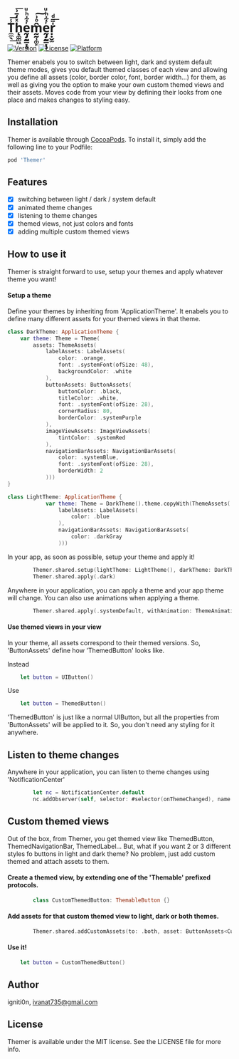 # T̼̼̖̾͟͞h̨͚͚͖ͯ̒̄͗͞ḛ̡̰̳͓̥ͬ͋ͪͧm̰̰̹͚̙̂ͦ͗͠ḛ̡̰̳͓̥ͬ͋ͪͧṛ̣̬̫̍͌ͩ͟

[![Version](https://img.shields.io/cocoapods/v/Themer.svg?style=flat)](https://cocoapods.org/pods/Themer)
[![License](https://img.shields.io/cocoapods/l/Themer.svg?style=flat)](https://cocoapods.org/pods/Themer)
[![Platform](https://img.shields.io/cocoapods/p/Themer.svg?style=flat)](https://cocoapods.org/pods/Themer)

Themer enabels you to switch between light, dark and system default theme modes, gives you default themed classes of each view and allowing you define all assets (color, border color, font, border width...) for them, as well as giving you the option to make your own custom themed views and their assets. Moves code from your view by defining their looks from one place and makes changes to styling easy.

## Installation

Themer is available through [CocoaPods](https://cocoapods.org). To install
it, simply add the following line to your Podfile:

```ruby
pod 'Themer'
```

## Features

- [x] switching between light / dark / system default
- [x] animated theme changes
- [x] listening to theme changes
- [x] themed views, not just colors and fonts
- [x] adding multiple custom themed views

## How to use it

Themer is straight forward to use, setup your themes and apply whatever theme you want!

#### Setup a theme

Define your themes by inheriting from 'ApplicationTheme'. It enabels you to define many different assets for your themed views in that theme.

```swift
class DarkTheme: ApplicationTheme {
    var theme: Theme = Theme(
        assets: ThemeAssets(
            labelAssets: LabelAssets(
                color: .orange,
                font: .systemFont(ofSize: 48),
                backgroundColor: .white
            ),
            buttonAssets: ButtonAssets(
                buttonColor: .black,
                titleColor: .white,
                font: .systemFont(ofSize: 28),
                cornerRadius: 80,
                borderColor: .systemPurple
            ),
            imageViewAssets: ImageViewAssets(
                tintColor: .systemRed
            ),
            navigationBarAssets: NavigationBarAssets(
                color: .systemBlue,
                font: .systemFont(ofSize: 28),
                borderWidth: 2
            )))
}

class LightTheme: ApplicationTheme {
            var theme: Theme = DarkTheme().theme.copyWith(ThemeAssets(
                labelAssets: LabelAssets(
                    color: .blue
                ),
                navigationBarAssets: NavigationBarAssets(
                    color: .darkGray
                )))
```

In your app, as soon as possible, setup your theme and apply it!

```swift
        Themer.shared.setup(lightTheme: LightTheme(), darkTheme: DarkTheme())
        Themer.shared.apply(.dark)
```

Anywhere in your application, you can apply a theme and your app theme will change. You can also use animations
when applying a theme.

```swift
        Themer.shared.apply(.systemDefault, withAnimation: ThemeAnimationSettings(duration: 0.4, delay: 0, animationOptions: .transitionFlipFromTop))
```

#### Use themed views in your view

In your theme, all assets correspond to their themed versions. So, 'ButtonAssets' define how 'ThemedButton' looks like.

Instead

```swift
    let button = UIButton()
```

Use

```swift
    let button = ThemedButton()
```

'ThemedButton' is just like a normal UIButton, but all the properties from 'ButtonAssets' will be applied to it. So, you  don't need any styling
for it anywhere. 

## Listen to theme changes

Anywhere in your application, you can listen to theme changes  using 'NotificationCenter'

```swift
        let nc = NotificationCenter.default
        nc.addObserver(self, selector: #selector(onThemeChanged), name: Themer.notificationName, object: nil)
```

## Custom themed views

Out of the box, from Themer,  you get themed view like ThemedButton, ThemedNavigationBar, ThemedLabel... But, what if you want  2 or 3 different
styles fo buttons in light and dark theme? No problem, just add custom themed and attach assets to them.

#### Create a themed view, by extending one of the 'Themable' prefixed protocols.

```swift
        class CustomThemedButton: ThemableButton {}
```

#### Add assets for that custom themed view to light, dark or both themes.

```swift
        Themer.shared.addCustomAssets(to: .both, asset: ButtonAssets<CustomThemedButton>(buttonColor: .systemBrown))
```

#### Use it!

```swift
    let button = CustomThemedButton()
```

## Author

igniti0n, ivanat735@gmail.com

## License

Themer is available under the MIT license. See the LICENSE file for more info.



